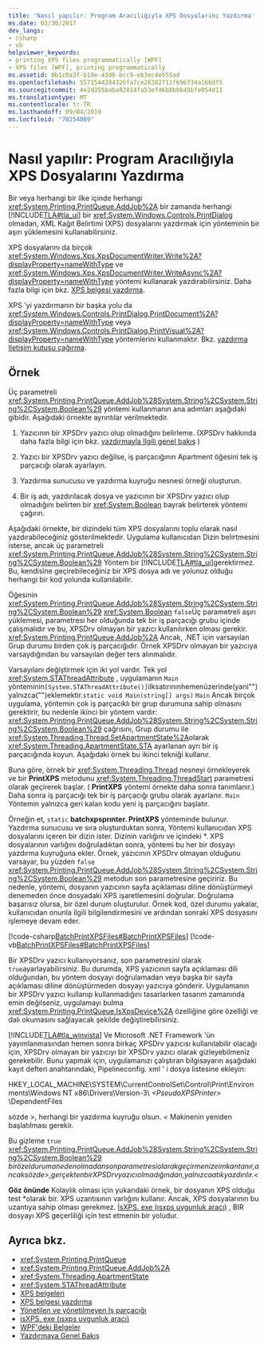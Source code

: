 ```yaml
---
title: 'Nasıl yapılır: Program Aracılığıyla XPS Dosyalarını Yazdırma'
ms.date: 03/30/2017
dev_langs:
- csharp
- vb
helpviewer_keywords:
- printing XPS files programmatically [WPF]
- XPS files [WPF], printing programmatically
ms.assetid: 0b1c0a3f-b19e-43d6-bcc9-eb3ec4e555ad
ms.openlocfilehash: 5571544284326fa7ce26382711f696734a166df5
ms.sourcegitcommit: 4e2d355baba82814fa53efd6b8bbb45bfe054d11
ms.translationtype: MT
ms.contentlocale: tr-TR
ms.lasthandoff: 09/04/2019
ms.locfileid: "70254089"
---
```

# <a name="how-to-programmatically-print-xps-files"></a>Nasıl yapılır: Program Aracılığıyla XPS Dosyalarını Yazdırma
Bir veya herhangi bir ilke içinde herhangi <xref:System.Printing.PrintQueue.AddJob%2A> bir zamanda herhangi [!INCLUDE[TLA#tla_ui](../../../../includes/tlasharptla-ui-md.md)] bir <xref:System.Windows.Controls.PrintDialog> olmadan, XML Kağıt Belirtimi (XPS) dosyalarını yazdırmak için yönteminin bir aşırı yüklemesini kullanabilirsiniz.  
  
 XPS dosyalarını da birçok <xref:System.Windows.Xps.XpsDocumentWriter.Write%2A?displayProperty=nameWithType> ve <xref:System.Windows.Xps.XpsDocumentWriter.WriteAsync%2A?displayProperty=nameWithType> yöntemi kullanarak yazdırabilirsiniz. Daha fazla bilgi için bkz. [XPS belgesi yazdırma](https://docs.microsoft.com/previous-versions/dotnet/netframework-3.5/ms771525(v=vs.90)).  
  
 XPS 'yi yazdırmanın bir başka yolu da <xref:System.Windows.Controls.PrintDialog.PrintDocument%2A?displayProperty=nameWithType> veya <xref:System.Windows.Controls.PrintDialog.PrintVisual%2A?displayProperty=nameWithType> yöntemlerini kullanmaktır. Bkz. [yazdırma Iletişim kutusu çağırma](how-to-invoke-a-print-dialog.md).  
  
## <a name="example"></a>Örnek  
 Üç parametreli <xref:System.Printing.PrintQueue.AddJob%28System.String%2CSystem.String%2CSystem.Boolean%29> yöntemi kullanmanın ana adımları aşağıdaki gibidir. Aşağıdaki örnekte ayrıntılar verilmektedir.  
  
1. Yazıcının bir XPSDrv yazıcı olup olmadığını belirleme. (XPSDrv hakkında daha fazla bilgi için bkz. [yazdırmayla Ilgili genel bakış](printing-overview.md) )  
  
2. Yazıcı bir XPSDrv yazıcı değilse, iş parçacığının Apartment öğesini tek iş parçacığı olarak ayarlayın.  
  
3. Yazdırma sunucusu ve yazdırma kuyruğu nesnesi örneği oluşturun.  
  
4. Bir iş adı, yazdırılacak dosya ve yazıcının bir XPSDrv yazıcı olup olmadığını belirten bir <xref:System.Boolean> bayrak belirterek yöntemi çağırın.  
  
 Aşağıdaki örnekte, bir dizindeki tüm XPS dosyalarını toplu olarak nasıl yazdırabileceğiniz gösterilmektedir. Uygulama kullanıcıdan Dizin belirtmesini isterse, ancak üç parametreli <xref:System.Printing.PrintQueue.AddJob%28System.String%2CSystem.String%2CSystem.Boolean%29> Yöntem bir [!INCLUDE[TLA#tla_ui](../../../../includes/tlasharptla-ui-md.md)]gerektirmez. Bu, kendisine geçirebileceğiniz bir XPS dosya adı ve yolunuz olduğu herhangi bir kod yolunda kullanılabilir.  
  
 Öğesinin <xref:System.Printing.PrintQueue.AddJob%28System.String%2CSystem.String%2CSystem.Boolean%29> <xref:System.Boolean> `false`Üç parametreli aşırı yüklemesi, parametresi her olduğunda tek bir iş parçacığı grubu içinde çalışmalıdır ve bu, XPSDrv olmayan bir yazıcı kullanılırken olması gerekir. <xref:System.Printing.PrintQueue.AddJob%2A> Ancak, .NET için varsayılan Grup durumu birden çok iş parçacığıdır. Örnek XPSDrv olmayan bir yazıcıya varsaydığından bu varsayılan değer ters alınmalıdır.  
  
 Varsayılanı değiştirmek için iki yol vardır. Tek yol <xref:System.STAThreadAttribute> , uygulamanın `Main` yönteminin`[System.STAThreadAttribute()]`ilksatırınınhemenüzerinde(yani"")yalnızca("")eklemektir.`static void Main(string[] args)` `Main` Ancak birçok uygulama, yöntemin çok iş parçacıklı bir grup durumuna sahip olmasını gerektirir, bu nedenle ikinci bir yöntem vardır: <xref:System.Printing.PrintQueue.AddJob%28System.String%2CSystem.String%2CSystem.Boolean%29> çağrısını, Grup durumu ile <xref:System.Threading.Thread.SetApartmentState%2A>olarak <xref:System.Threading.ApartmentState.STA> ayarlanan ayrı bir iş parçacığında koyun. Aşağıdaki örnek bu ikinci tekniği kullanır.  
  
 Buna göre, örnek bir <xref:System.Threading.Thread> nesneyi örnekleyerek ve bir **PrintXPS** metodunu <xref:System.Threading.ThreadStart> parametresi olarak geçirerek başlar. ( **PrintXPS** yöntemi örnekte daha sonra tanımlanır.) Daha sonra iş parçacığı tek bir iş parçacığı grubu olarak ayarlanır. `Main` Yöntemin yalnızca geri kalan kodu yeni iş parçacığını başlatır.  
  
 Örneğin et, `static` **batchxpsprınter. PrintXPS** yönteminde bulunur. Yazdırma sunucusu ve sıra oluşturduktan sonra, Yöntemi kullanıcıdan XPS dosyalarını içeren bir dizin ister. Dizinin varlığını ve içindeki \*. XPS dosyalarının varlığını doğruladıktan sonra, yöntemi bu her bir dosyayı yazdırma kuyruğuna ekler. Örnek, yazıcının XPSDrv olmayan olduğunu varsayar, bu yüzden `false` <xref:System.Printing.PrintQueue.AddJob%28System.String%2CSystem.String%2CSystem.Boolean%29> metodun son parametresine geçiririz. Bu nedenle, yöntemi, dosyanın yazıcının sayfa açıklaması diline dönüştürmeyi denemeden önce dosyadaki XPS işaretlemesini doğrular. Doğrulama başarısız olursa, bir özel durum oluşturulur. Örnek kod, özel durumu yakalar, kullanıcıdan onunla ilgili bilgilendirmesini ve ardından sonraki XPS dosyasını işlemeye devam eder.  
  
 [!code-csharp[BatchPrintXPSFiles#BatchPrintXPSFiles](~/samples/snippets/csharp/VS_Snippets_Wpf/BatchPrintXPSFiles/CSharp/Program.cs#batchprintxpsfiles)]
 [!code-vb[BatchPrintXPSFiles#BatchPrintXPSFiles](~/samples/snippets/visualbasic/VS_Snippets_Wpf/BatchPrintXPSFiles/visualbasic/program.vb#batchprintxpsfiles)]  
  
 Bir XPSDrv yazıcı kullanıyorsanız, son parametresini olarak `true`ayarlayabilirsiniz. Bu durumda, XPS yazıcının sayfa açıklaması dili olduğundan, bu yöntem dosyayı doğrulamadan veya başka bir sayfa açıklaması diline dönüştürmeden dosyayı yazıcıya gönderir. Uygulamanın bir XPSDrv yazıcı kullanıp kullanmadığını tasarlarken tasarım zamanında emin değilseniz, uygulamayı bulma <xref:System.Printing.PrintQueue.IsXpsDevice%2A> özelliğine göre özelliği ve dalı okumasını sağlayacak şekilde değiştirebilirsiniz.  
  
 [!INCLUDE[TLA#tla_winvista](../../../../includes/tlasharptla-winvista-md.md)] Ve Microsoft .NET Framework 'ün yayımlanmasından hemen sonra birkaç XPSDrv yazıcısı kullanılabilir olacağı için, XPSDrv olmayan bir yazıcıyı bir XPSDrv yazıcı olarak gizleyebilmeniz gerekebilir. Bunu yapmak için, uygulamanızı çalıştıran bilgisayarın aşağıdaki kayıt defteri anahtarındaki, Pipelineconfig. xml ' i dosya listesine ekleyin:  
  
 HKEY_LOCAL_MACHINE\SYSTEM\CurrentControlSet\Control\Print\Environments\Windows NT x86\Drivers\Version-3\\ *\<PseudoXPSPrinter>* \DependentFiles  
  
 sözde >, herhangi bir yazdırma kuyruğu olsun.  *\<* Makinenin yeniden başlatılması gerekir.  
  
 Bu gizleme `true` <xref:System.Printing.PrintQueue.AddJob%28System.String%2CSystem.String%2CSystem.Boolean%29>  *birözeldurumanedenolmadansonparametresiolarakgeçirmenizeimkantanır,ancaksözde>,gerçektenbirXPSDrvyazıcıolmadığından,yalnızcaatıkyazdırılır.\<*  
  
 **Göz önünde** Kolaylık olması için yukarıdaki örnek, bir dosyanın XPS olduğu test \*olarak bir. XPS uzantısının varlığını kullanır. Ancak, XPS dosyalarının bu uzantıya sahip olması gerekmez. [İsXPS. exe (ısxps uygunluk aracı)](https://docs.microsoft.com/previous-versions/dotnet/netframework-4.0/aa348104(v=vs.100)) , BIR dosyayı XPS geçerliliği için test etmenin bir yoludur.  
  
## <a name="see-also"></a>Ayrıca bkz.

- <xref:System.Printing.PrintQueue>
- <xref:System.Printing.PrintQueue.AddJob%2A>
- <xref:System.Threading.ApartmentState>
- <xref:System.STAThreadAttribute>
- [XPS belgeleri](/windows/desktop/printdocs/documents)
- [XPS belgesi yazdırma](https://docs.microsoft.com/previous-versions/dotnet/netframework-3.5/ms771525(v=vs.90))
- [Yönetilen ve yönetilmeyen Iş parçacığı](https://docs.microsoft.com/previous-versions/dotnet/netframework-4.0/5s8ee185(v=vs.100))
- [isXPS. exe (ısxps uygunluk aracı)](https://docs.microsoft.com/previous-versions/dotnet/netframework-4.0/aa348104(v=vs.100))
- [WPF'deki Belgeler](documents-in-wpf.md)
- [Yazdırmaya Genel Bakış](printing-overview.md)
